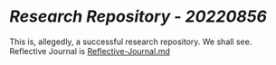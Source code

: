 # *_Research Repository - 20220856_*
This is, allegedly, a successful research repository. We shall see.<br>
Reflective Journal is [Reflective-Journal.md](./Software-Development/Reflective-Journal.md/)
